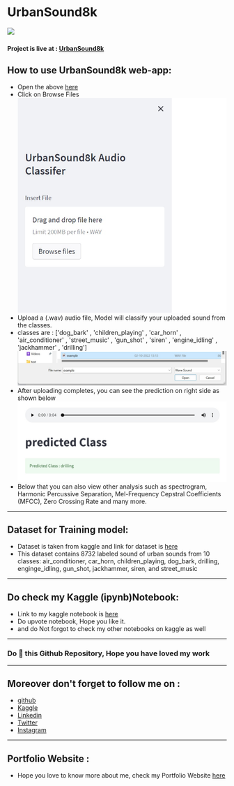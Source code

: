 # UrbanSound8k
![](https://storage.googleapis.com/kaggle-datasets-images/500970/928025/539a42be171f3c67de699ce7a29324d9/dataset-cover.jpeg?t=2020-02-04-18-55-17)
#### Project is live at : [UrbanSound8k](https://bhavybansal24-urbansound8k-app-0fbs20.streamlitapp.com/)

## How to use UrbanSound8k web-app:
* Open the above [here](https://bhavybansal24-urbansound8k-app-0fbs20.streamlitapp.com/)
* Click on Browse Files
![alt text](https://github.com/BhavyBansal24/UrbanSound8k/blob/master/extras/WhatsApp%20Image%202022-10-08%20at%2000.23.50.jpeg?raw=true)
* Upload a (.wav) audio file, Model will classify your uploaded sound from the classes.
* classes are : ['dog_bark' , 'children_playing' , 'car_horn' , 'air_conditioner' , 'street_music' , 'gun_shot' , 'siren' , 'engine_idling' , 'jackhammer' , 'drilling']
![.wav image](https://github.com/BhavyBansal24/UrbanSound8k/blob/master/extras/WhatsApp%20Image%202022-10-08%20at%2000.28.14.jpeg?raw=true)
* After uploading completes, you can see the prediction on right side as shown below
![prediction](https://github.com/BhavyBansal24/UrbanSound8k/blob/master/extras/WhatsApp%20Image%202022-10-08%20at%2000.29.22.jpeg?raw=true)
* Below that you can also view other analysis such as spectrogram, Harmonic Percussive Separation, Mel-Frequency Cepstral Coefficients (MFCC), Zero Crossing Rate and many more.

********************************************************
## Dataset for Training model:
* Dataset is taken from kaggle and link for dataset is [here](https://www.kaggle.com/datasets/chrisfilo/urbansound8k)
* This dataset contains 8732 labeled sound of urban sounds from 10 classes: air_conditioner, car_horn, children_playing, dog_bark, drilling, enginge_idling, gun_shot, jackhammer, siren, and street_music
********************************************************
## Do check my Kaggle (ipynb)Notebook:
* Link to my kaggle notebook is [here](https://www.kaggle.com/code/bhavybansal/urbansound8k-cnn-classifier)
* Do upvote notebook, Hope you like it.
* and do Not forgot to check my other notebooks on kaggle as well

********************************************
### Do 🌟 this Github Repository, Hope you have loved my work
********************************************
## Moreover don't forget to follow me on :
* [github](https://github.com/BhavyBansal24)
* [Kaggle](https://www.kaggle.com/bhavybansal)
* [Linkedin](https://www.linkedin.com/in/bhavybansal24/)
* [Twitter](https://twitter.com/BhavyBansal_24)
* [Instagram](https://www.instagram.com/bhavybansal_24/)

********************************************
## Portfolio Website :
* Hope you love to know more about me, check my Portfolio Website [here](https://bhavybansal24.github.io/Neural-Programmer/)